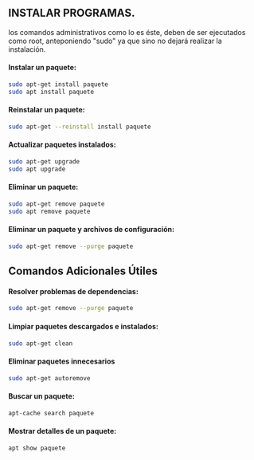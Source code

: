 ## INSTALAR PROGRAMAS.

los comandos administrativos como lo es éste, deben de ser ejecutados como root, anteponiendo "sudo" ya que sino no dejará realizar la instalación.

#### Instalar un paquete:

```sh
sudo apt-get install paquete
sudo apt install paquete
```

#### Reinstalar un paquete:

```sh
sudo apt-get --reinstall install paquete
```

#### Actualizar paquetes instalados:

```sh
sudo apt-get upgrade
sudo apt upgrade
```

#### Eliminar un paquete:

```sh
sudo apt-get remove paquete
sudo apt remove paquete
```

#### Eliminar un paquete y archivos de configuración:

```sh
sudo apt-get remove --purge paquete
```

## Comandos Adicionales Útiles

#### Resolver problemas de dependencias:

```sh
sudo apt-get remove --purge paquete
```

#### Limpiar paquetes descargados e instalados:

```sh
sudo apt-get clean
```

#### Eliminar paquetes innecesarios

```sh
sudo apt-get autoremove
```

#### Buscar un paquete:

```sh
apt-cache search paquete
```

#### Mostrar detalles de un paquete:

```sh
apt show paquete
```